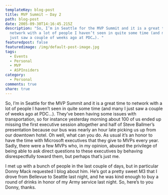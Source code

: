 ```yaml
---
templateKey: blog-post
title: MVP Summit – Day 2
path: blog-post
date: 2005-09-30T14:16:45.215Z
description: "So, I’m in Seattle for the MVP Summit and it is a great time to
  network with a lot of people I haven’t seen in quite some time (and many I
  just saw a couple of weeks ago at PDC…). "
featuredpost: false
featuredimage: /img/default-post-image.jpg
tags:
  - Events
  - Personal
  - MVP
  - ASPInsiders
category:
  - Personal
comments: true
share: true
---
```

<!--StartFragment-->

So, I’m in Seattle for the MVP Summit and it is a great time to network with a lot of people I haven’t seen in quite some time (and many I just saw a couple of weeks ago at PDC…). They’ve been having some issues with transportation, so for instance yesterday morning about 100 of us ended up missing the first executive session altogether and half of Steve Ballmer’s presentation because our bus was nearly an hour late picking us up from our downtown hotel. Oh well, what can you do. As usual it’s an honor to have the time with Microsoft executives that they give to MVPs every year. Sadly, there were a few MVPs who, in my opinion, abused the privilege of being able to ask direct questions to these executives by behaving disrespectfully toward them, but perhaps that’s just me.

I met up with a bunch of people in the last couple of days, but in particular Donny Mack requested I blog about him. He’s got a pretty sweet M3 that I drove from Bellevue to Seattle last night, and he was kind enough to buy a round of drinks in honor of my Army service last night. So, here’s to you Donny, thanks.

<!--EndFragment-->